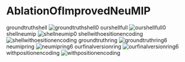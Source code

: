 # AblationOfImprovedNeuMIP
groundtruthshell
![groundtruthshell0](https://github.com/yley123/AblationOfImprovedNeuMIP/assets/113693616/8281d964-6fa0-43e7-aeb1-2d142a73e67d)
ourshellfull
![ourshellfull0](https://github.com/yley123/AblationOfImprovedNeuMIP/assets/113693616/39a24dbd-2f68-4aa4-820d-79f4f7a64ef6)
shellneumip
![shellneumip0](https://github.com/yley123/AblationOfImprovedNeuMIP/assets/113693616/981f29c4-fee2-48f9-b5b7-e4c8e3b0a2d7)
shellwithoesitionencoding
![shellwithoesitionencoding](https://github.com/yley123/AblationOfImprovedNeuMIP/assets/113693616/7b27552f-60ce-4ed2-85d3-0658a2a6f911)
groundtruthring
![groundtruthring6](https://github.com/yley123/AblationOfImprovedNeuMIP/assets/113693616/5293dd5c-f5db-4f94-994c-3a7e422a13f1)
neumipring
![neumipring6](https://github.com/yley123/AblationOfImprovedNeuMIP/assets/113693616/48f59d5b-e6f7-49a7-9dfa-c4d6f41bbe55)
ourfinalversionring
![ourfinalversionring6](https://github.com/yley123/AblationOfImprovedNeuMIP/assets/113693616/05e02293-30e4-4f86-b4fa-705c5f005c82)
withpositionencoding
![withpositionencoding](https://github.com/yley123/AblationOfImprovedNeuMIP/assets/113693616/79916dc7-7c64-458f-bf23-0465d0e77571)
